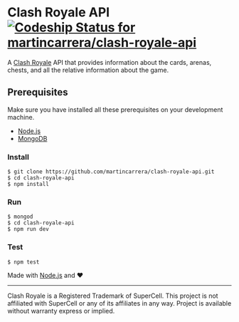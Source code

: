 # Clash Royale API [![Codeship Status for martincarrera/clash-royale-api](https://codeship.com/projects/4f412dd0-0006-0134-4d8c-1e95689fe79f/status?branch=master)](https://codeship.com/projects/153028)

A [Clash Royale](https://clashroyale.com/) API that provides information about the cards, arenas, chests, and all the relative information about the game.

## Prerequisites
Make sure you have installed all these prerequisites on your development machine.
* [Node.js](http://www.nodejs.org/download/)
* [MongoDB](https://www.mongodb.org/)

### Install
```
$ git clone https://github.com/martincarrera/clash-royale-api.git
$ cd clash-royale-api
$ npm install
```

### Run
```
$ mongod
$ cd clash-royale-api
$ npm run dev
```

### Test
```
$ npm test
```

Made with [Node.js](https://nodejs.org/) and :heart:

----------
Clash Royale is a Registered Trademark of SuperCell. This project is not affiliated with SuperCell or any of its affiliates in any way. Project is available without warranty express or implied.
